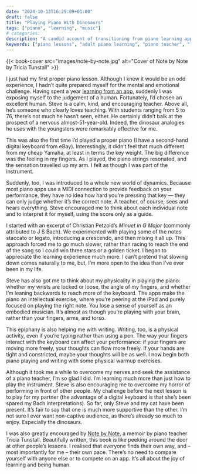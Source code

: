 ```yaml
---
date: "2024-10-13T16:29:09+01:00"
draft: false
title: "Playing Piano With Dinosaurs"
tags: ["piano", "learning", "music"]
# categories: 
description: "A candid account of transitioning from piano learning apps to real lessons at age 50. Discover how human instruction transforms your understanding of dynamics, physicality, and musical interpretation beyond what apps can teach."
keywords: ["piano lessons", "adult piano learning", "piano teacher", "learning piano at 50", "piano technique", "adult music lessons", "piano practice"]
---
```


{{< book-cover src="images/note-by-note.jpg" alt="Cover of Note by Note by Tricia Tunstall" >}}

I just had my first proper piano lesson. Although I knew it would be an odd experience, I hadn’t quite prepared myself for the mental and emotional challenge. Having spent a year [learning from an app](../learning-to-play-piano-at-50/), suddenly I was exposing myself to the judgement of a human. Fortunately, I’d chosen an excellent human. Steve is a calm, kind, and encouraging teacher. Above all, he’s someone who clearly loves teaching. With students ranging from 5 to 76, there’s not much he hasn’t seen, either. He certainly didn’t balk at the prospect of a nervous almost-51-year-old. Indeed, the dinosaur analogies he uses with the youngsters were remarkably effective for me.

This was also the first time I’d played a proper piano (I have a second-hand digital keyboard from eBay). Interestingly, it didn’t feel that much different from my cheap Yamaha, at least in terms the key weight. The big difference was the feeling in my fingers. As I played, the piano strings resonated, and the sensation travelled up my arm. I felt as though I was part of the instrument.

Suddenly, too, I was introduced to a whole new world of dynamics. Because most piano apps use a MIDI connection to provide feedback on your performance, they have no idea how hard you’re pressing that key — they can only judge whether it’s the correct note. A teacher, of course, sees and hears everything. Steve encouraged me to think about each individual note and to interpret it for myself, using the score only as a guide.

I started with an excerpt of Christian Petzold’s _Minuet in G Major_ (commonly attributed to J S Bach). We experimented with playing some of the notes staccato or legato, introducing a crescendo, and then mixing it all up. This approach forced me to go much slower, rather than racing to reach the end of the song so I could win three stars or a golden ticket. I began to appreciate the learning experience much more. I can’t pretend that slowing down comes naturally to me, but, I’m more open to the idea than I’ve ever been in my life.

Steve has also got me to think about my physicality in playing the piano: whether my wrists are locked or loose, the angle of my fingers, and whether I’m leaning backwards to reach more of the keyboard. The apps make the piano an intellectual exercise, where you’re peering at the iPad and purely focused on playing the right note. You lose a sense of yourself as an embodied musician. It’s almost as though you’re playing with your brain, rather than your fingers, arms, and torso.

This epiphany is also helping me with writing. Writing, too, is a physical activity, even if you’re typing rather than using a pen. The way your fingers interact with the keyboard can affect your performance: if your fingers are moving more freely, your thoughts can flow more freely. If your hands are tight and constricted, maybe your thoughts will be as well. I now begin both piano playing and writing with some physical warmup exercises.

Although it took me a while to overcome my nerves and seek the assistance of a piano teacher, I’m so glad I did. I’m learning much more than just how to play the instrument. Steve is also encouraging me to overcome my horror of performing in front of other people. My challenge before the next lesson is to play for my partner (the advantage of a digital keyboard is that she’s been spared my Bach interpretations). So far, only Steve and my cat have been present. It’s fair to say that one is much more supportive than the other. I’m not sure I ever want non-captive audience, as there’s already so much to enjoy. Especially the dinosaurs.

I was also greatly encouraged by [Note by Note](https://uk.bookshop.org/a/2760/9781416540519), a memoir by piano teacher Tricia Tunstall. Beautifully written, this book is like peeking around the door at other people’s lessons. I realised that everyone finds their own way, and – most importantly for me – their own pace. There’s no need to compare yourself with anyone else or to compete on an app. It’s all about the joy of learning and being human.
